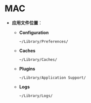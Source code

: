 MAC
===

- **应用文件位置**：

  - **Configuration**

    ```
    ~/Library/Preferences/
    ```

  - **Caches**

    ```
    ~/Library/Caches/
    ```

  - **Plugins**

    ```
    ~/Library/Application Support/
    ```

  - **Logs**

    ```
    ~/Library/Logs/
    ```
